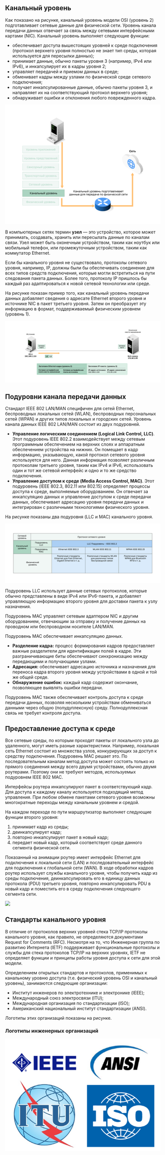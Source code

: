 <!-- verified: agorbachev 03.05.2022 -->

<!-- 6.1.1 -->
## Канальный уровень

Как показано на рисунке, канальный уровень модели OSI (уровень 2) подготавливает сетевые данные для физической сети. Уровень канала передачи данных отвечает за связь между сетевыми интерфейсными картами (NIC). Канальный уровень выполняет следующие функции:

* обеспечивает доступа вышестоящих уровней к среде подключения (протокол верхнего уровня полностью не знает тип среды, которая используется для пересылки данных);
* принимает данные, обычно пакеты уровня 3 (например, IPv4 или IPv6), и инкапсулирует их в кадры уровня 2;
* управляет передачей и приемом данных в среде;
* обменивает кадры между узлами по физической среде сетевого подключения;
* получает инкапсулированные данные, обычно пакеты уровня 3, и направляет их на соответствующий протокол верхнего уровня;
* обнаруживает ошибки и отклонения любого поврежденного кадра.

![](./assets/6.1.1-1.svg)


В компьютерных сетях термин **узел** — это устройство, которое может принимать, создавать, хранить или пересылать данные по каналам связи. Узел может быть оконечным устройством, таким как ноутбук или мобильный телефон, или промежуточным устройством, таким как коммутатор Ethernet.

Если бы канального уровня не существовало, протоколы сетевого уровня, например, IP, должны были бы обеспечивать соединение для всех типов средств подключения, которые могли встретиться на пути следования пакета данных. Более того, протоколу IP пришлось бы каждый раз адаптироваться к новой сетевой технологии или среде.

На рисунке показан пример того, как канальный уровень передачи данных добавляет сведения о адресате Ethernet второго уровня и источнике NIC в пакет третьего уровня. Затем он преобразует эту информацию в формат, поддерживаемый физическим уровнем (уровень 1).

![](./assets/6.1.1-2.svg)


<!-- 6.1.2 -->
## Подуровни канала передачи данных

Стандарт IEEE 802 LAN/MAN специфичен для сетей Ethernet, беспроводных локальных сетей (WLAN), беспроводных персональных сетей (WPAN) и других типов локальных и городских сетей. Уровень канала данных IEEE 802 LAN/MAN состоит из двух подуровней.

* **Управление логическим соединением (Logical Link Control, LLC)**. Этот подуровень IEEE 802.2 взаимодействует между сетевым программным обеспечением на верхних слоях и аппаратным обеспечением устройства на нижних. Он помещает в кадр информацию, указывающую, какой протокол сетевого уровня используется для него. Данная информация позволяет различным протоколам третьего уровня, таким как IPv4 и IPv6, использовать один и тот же сетевой интерфейс и одно и то же средство подключения.
* **Управление доступом к среде (Media Access Control, MAC)**. Этот подуровень (IEEE 802.3, 802.11 или 802.15) определяет процессы доступа к среде, выполняемые оборудованием. Он отвечает за инкапсуляцию данных и управление доступом к среде передачи данных, обеспечивает адресацию уровня передачи данных и интегрирован с различными технологиями физического уровня.

На рисунке показаны два подуровня (LLC и MAC) канального уровня.

![](./assets/6.1.2.svg)


Подуровень LLC использует данные сетевых протоколов, которые обычно представлены в виде IPv4 или IPv6-пакета, и добавляет управляющую информацию второго уровня для доставки пакета к узлу назначения. 

Подуровень MAC управляет сетевым адаптером NIC и другим оборудованием, отвечающим за отправку и получение данных на проводном или беспроводном носителе LAN/MAN.

Подуровень MAC обеспечивает инкапсуляцию данных.

* **Разделение кадра:** процесс формирования кадров предоставляет важные разделители для идентификации полей в кадре. Эти разграничивающие биты обеспечивают синхронизацию между передающими и получающими узлами.
* **Адресация:** обеспечивает адресацию источника и назначения для переноса кадра второго уровня между устройствами в одной и той же общей среде.
* **Обнаружение ошибок:** каждый кадр содержит окончание, позволяющее выявлять ошибки передачи.

Подуровень MAC также обеспечивает контроль доступа к среде передачи данных, позволяя нескольким устройствам обмениваться данными через общую (полудуплексную) среду. Полнодуплексная связь не требует контроля доступа.

<!-- 6.1.3 -->
## Предоставление доступа к среде

Все сетевые среды, по которым проходят пакеты от локального узла до удаленного, могут иметь разные характеристики. Например, локальная сеть Ethernet состоит из множества узлов, конкурирующих за доступ к средству подключения. Подуровень MAC решает это. По последовательным каналам метод доступа может состоять только из прямого соединения между всего двумя устройствами, обычно двумя роутерами. Поэтому они не требуют методов, используемых подуровнем IEEE 802 MAC.

Интерфейсы роутера инкапсулируют пакет в соответствующий кадр. Для доступа к каждому каналу используется подходящий метод управления. При любом обмене пакетами сетевого уровня возможны многократные переходы между канальным уровнем и средой.

На каждом переходе по пути маршрутизатор выполняет следующие функции второго уровня:

1.  принимает кадр из среды;
2.  деинкапсулирует кадр;
3.  повторно инкапсулирует пакет в новый кадр;
4.  передает новый кадр, который соответствует среде данного сегмента физической сети.

Показанный на анимации роутер имеет интерфейс Ethernet для подключения к локальной сети (LAN) и последовательный интерфейс для подключения к глобальной сети (WAN). В ходе обработки кадров роутер использует службы канального уровня, чтобы получить кадр из среды подключения, деинкапсулировать его в единицу данных протокола (PDU) третьего уровня, повторно инкапсулировать PDU в новый кадр и поместить его в среду подключения следующего сегмента сети.

![](./assets/6.1.3.png)

<!-- 6.1.4 -->
## Стандарты канального уровня

В отличие от протоколов верхних уровней стека TCP/IP протоколы канального уровня, как правило, не определяются документами Request for Comments (RFC). Несмотря на то, что Инженерная группа по развитию Интернета (IETF) поддерживает функциональные протоколы и службы для стека протоколов TCP/IP на верхних уровнях, IETF не определяет функции и принципы работы уровня доступа к сети для этой модели.

Определением открытых стандартов и протоколов, применимых к канальному уровню доступа (т.е. физический уровень OSI и канальный уровень), занимаются следующие организации:

* Институт инженеров по электротехнике и электронике (IEEE);
* Международный союз электросвязи (ITU);
* Международная организация по стандартизации (ISO);
* Американский национальный институт стандартизации (ANSI).

Логотипы этих организаций показаны на рисунке.

### Логотипы инженерных организаций

![](./assets/6.1.4.png)


<!-- 6.1.5 -->
<!-- quiz -->

